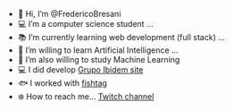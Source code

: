 - 👋 Hi, I’m @FredericoBresani
- :computer: I’m a computer science student ...
- :books: I’m currently learning web development (full stack) ...
- :robot: I’m willing to learn Artificial Intelligence ...
- :robot: I’m also willing to study Machine Learning
- :computer: I did develop [Grupo Ibidem site](https://grupoibidem.com/home-page/)
- 🐟 I worked with [fishtag](https://www.fishtag.co/)
- :snowflake: How to reach me... [Twitch channel](https://www.twitch.tv/fredcold)

<!---
FredericoBresani/FredericoBresani is a ✨ special ✨ repository because its `README.md` (this file) appears on your GitHub profile.
You can click the Preview link to take a look at your changes.
--->
